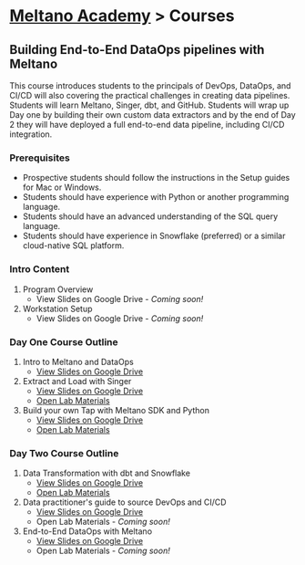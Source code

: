 # [Meltano Academy](README.md) > Courses

## Building End-to-End DataOps pipelines with Meltano

This course introduces students to the principals of DevOps, DataOps, and CI/CD will also covering the practical challenges in
creating data pipelines. Students will learn Meltano, Singer, dbt, and GitHub. Students will wrap up Day one by
building their own custom data extractors and by the end of Day 2 they will have deployed a full end-to-end data pipeline, including
CI/CD integration.

### Prerequisites

- Prospective students should follow the instructions in the Setup guides for Mac or Windows.
- Students should have experience with Python or another programming language.
- Students should have an advanced understanding of the SQL query language.
- Students should have experience in Snowflake (preferred) or a similar cloud-native SQL platform.

### Intro Content

1. Program Overview
      - View Slides on Google Drive - _Coming soon!_
2. Workstation Setup
      - View Slides on Google Drive - _Coming soon!_

### Day One Course Outline

1. Intro to Meltano and DataOps
      - [View Slides on Google Drive](https://docs.google.com/presentation/d/1wa9gJ0EYTZ--qoHn18wJ9pyRz6ARyV-0bqWdVNTBMek/edit?usp=sharing)
2. Extract and Load with Singer
      - [View Slides on Google Drive](https://docs.google.com/presentation/d/1GBD-LJLLDQm1T53Vle5X42MMF0InZW3-W2VltxVywsw/edit?usp=sharing)
      - [Open Lab Materials](./labs/build_your_first_pipeline.md)
3. Build your own Tap with Meltano SDK and Python
      - [View Slides on Google Drive](https://docs.google.com/presentation/d/1Z9O5ndQUQewC3gq8A_FP8jnfv0OSBKOpU3Fmcjrrv6c/edit?usp=sharing)
      - [Open Lab Materials](./labs/build_your_own_tap.md)

### Day Two Course Outline

1. Data Transformation with dbt and Snowflake
      - [View Slides on Google Drive](https://docs.google.com/presentation/d/1TY83NMrOBvw3D0I3kxOFpoNoa44_o4WEtCtwcAsp2iQ/edit?usp=sharing)
      - [Open Lab Materials](./labs/data_transformation_with_dbt.md)
2. Data practitioner's guide to source DevOps and CI/CD
      - [View Slides on Google Drive](https://docs.google.com/presentation/d/1l512fLbUuCD2a3zK8Sq0tje6X4zkoDvn5Y7P0LanZyQ/edit?usp=sharing)
      - Open Lab Materials - _Coming soon!_
3. End-to-End DataOps with Meltano
      - [View Slides on Google Drive](https://docs.google.com/presentation/d/1YS7kudB3s4l2Io0XydbOj88YHJcb_4ltxKw05OmCjrQ/edit?usp=sharing)
      - Open Lab Materials - _Coming soon!_
